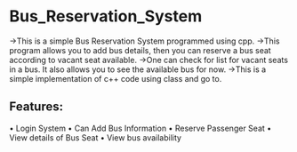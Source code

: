 # Bus_Reservation_System
->This is a simple Bus Reservation System programmed using cpp.
->This program allows you to add bus details, then you can reserve a bus seat according to vacant seat available.
->One can check for list for vacant seats in a bus. It also allows you to see the available bus for now.
->This is a simple implementation of c++ code using class and go to.
## Features:
• Login System
• Can Add Bus Information
• Reserve Passenger Seat
• View details of Bus Seat
• View bus availability
